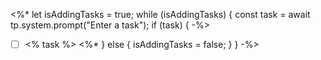 
<%*
let isAddingTasks = true;
while (isAddingTasks) {
  const task = await tp.system.prompt("Enter a task");
  if (task) {
-%>
- [ ] <% task %>
<%*
  } else {
    isAddingTasks = false;
  }
}
-%>
